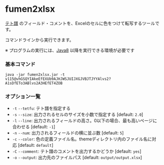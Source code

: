 # fumen2xlsx

[テト譜](http://fumen.zui.jp) のフィールド・コメントを、Excelのセルに色をつけて転写するツールです。

コマンドラインから実行できます。

※ プログラムの実行には、[Java8](https://www.java.com/ja/download/) 以降を実行できる環境が必要です

### 基本コマンド

```java -jar fumen2xlsx.jar -t v115@vhGSQYIAkeEfEXUb9AJHJWSJUIJXGJVBJTJYYAlvs2?A1sDfETo3ABlvs2A3HEfET4ZOB```

### オプション一覧

* `-t` `--tetfu`: テト譜を指定する
* `-s` `--size`: 出力されるセルのサイズを小数で指定する [default: `2.0`]
* `-l` `--line`: 出力されるフィールドの高さ。0以下の場合、最も高いページに合わせる [default: `-1`]
* `-n` `--num`: 出力されるフィールドの横に並ぶ数 [default: `5`]
* `-c` `--color`: 色の定義ファイル名。themeディレクトリ内のファイル名に対応 [default: `default`]
* `-C` `--comment`: テト譜のコメントを出力するかどうか [default: `yes`]
* `-o` `--output`: 出力先のファイルパス [default: `output/output.xlsx`]
